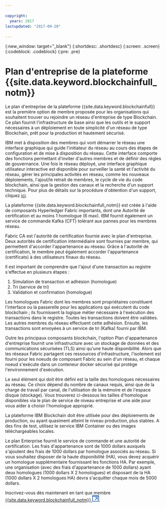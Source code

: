 ```yaml
---

copyright:
  years: 2017
lastupdated: "2017-09-20"

---
```


{:new_window: target="_blank"}
{:shortdesc: .shortdesc}
{:screen: .screen}
{:codeblock: .codeblock}
{:pre: .pre}

# Plan d'entreprise de la plateforme {{site.data.keyword.blockchainfull_notm}}

Le plan d'entreprise de la plateforme {{site.data.keyword.blockchainfull}} est la première option de membre proposée pour les organisations qui souhaitent trouver ou rejoindre un réseau d'entreprise de type Blockchain. Ce plan fournit l'infrastructure de base ainsi que les outils et le support nécessaires à un déploiement en toute simplicité d'un réseau de type Blockchain, prêt pour la production et hautement sécurisé.

IBM met à disposition des membres qui vont démarrer le réseau une interface graphique qui guide l'initiateur du réseau au cours des étapes de configuration et de mise à disposition du réseau. Cette interface comporte des fonctions permettant d'inviter d'autres membres et de définir des règles de gouvernance. Une fois le réseau déployé, une interface graphique utilisateur interactive est disponible pour surveiller la santé et l'activité du réseau, gérer les principales activités en réseau, comme les nouveaux déploiements, l'ajout/le retrait de membres, le cycle de vie du code blockchain, ainsi que la gestion des canaux et la recherche d'un support technique. Pour plus de détails sur la procédure d'obtention d'un support, cliquez [ici](ibmblockchain_support.html).

La plateforme {{site.data.keyword.blockchainfull_notm}} est créée à l'aide de composants Hyperledger Fabric importants, dont  une Autorité de certification et au moins 1 homologue (6 max).  IBM fournit également un service de commande Kafka (CFT) tolérant aux pannes pour les membres réseau. 

Fabric CA est l'autorité de certification fournie avec le plan d'entreprise. Deux autorités de certification intermédiaire sont fournies par membre, qui permettent d'accorder l'appartenance au réseau. Grâce à l'autorité de certification, le membre peut également accorder l'appartenance (certificats) à des utilisateurs finaux du réseau.

Il est important de comprendre que l'ajout d'une transaction au registre s'effectue en plusieurs étapes :  
1. Simulation de transaction et adhésion (homologue)
2. Tri (service de tri)
3. Validation et confirmation (homologue)

Les homologues Fabric dont les membres sont propriétaires constituent l'interface ou la passerelle pour les applications qui exécutent du code blockchain ; ils fournissent la logique métier nécessaire à l'exécution des transactions dans le registre.  Toutes les transactions doivent être validées. Les autres membres du réseau effectuent cette adhésion. Ensuite, les transactions sont envoyées à un service de tri (Kafka) fourni par IBM.

Outre les principaux composants blockchain, l'option Plan d'appartenance d'entreprise
fournit une infrastructure avec un stockage de données et des communications sécurisées (TLS) ainsi qu'une haute disponibilité.  Alors que les réseaux Fabric partagent ces ressources d'infrastructure, l'isolement est fourni pour les noeuds de composant Fabric au sein d'un réseau, et chaque noeud s'exécute dans un  conteneur docker sécurisé qui protège l'environnement d'exécution.

Le seul élément qui doit être défini est la taille des homologues nécessaires au réseau. Ce choix dépend du nombre de canaux requis, ainsi que de la charge de travail par canal, de l'utilisation de la mémoire et de l'espace disque (stockage). Vous trouverez ci-dessous les tailles d'homologue disponibles via le plan de service de niveau entreprise et une aide pour vous aider à choisir l'homologue approprié.

La plateforme IBM Blockchain doit être utilisée pour des déploiements de production, ou ayant quasiment atteint le niveau production, plus stables. A des fins de test, utilisez le service IBM Container ou des images téléchargeables locales.

Le plan Enterprise fournit le service de commande et une autorité de certification. Les frais d'appartenance sont de 1000 dollars auxquels s'ajoutent des frais de 1000 dollars par homologue associés au réseau. Si vous souhaitez disposer de la haute disponibilité (HA), vous devez acquérir un homologue supplémentaire fournissant les fonctions HA. Par exemple, une organisation (avec des frais d'appartenance de 1000 dollars) ayant deux homologues (1000 dollars X 2 homologues) et disposant de la HA (1000 dollars X 2 homologues HA) devra s'acquitter chaque mois de 5000 dollars.

Inscrivez-vous dès maintenant en tant que membre [{{site.data.keyword.blockchainfull_notm}} ![External link icon](images/external_link.svg "External link icon")](https://console.bluemix.net/catalog/services/blockchain?env_id=ibm:yp:us-south&taxonomyNavigation=apps).
